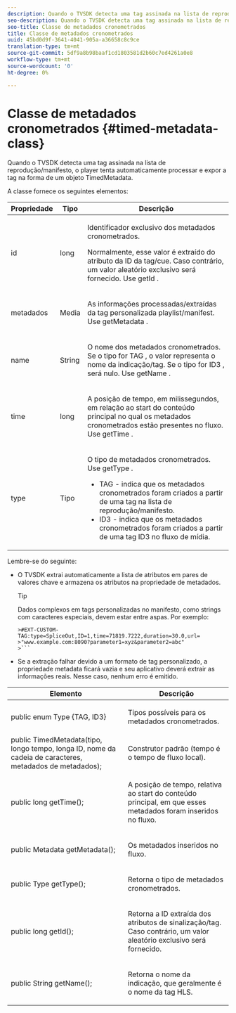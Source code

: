 ```yaml
---
description: Quando o TVSDK detecta uma tag assinada na lista de reprodução/manifesto, o player tenta automaticamente processar e expor a tag na forma de um objeto TimedMetadata.
seo-description: Quando o TVSDK detecta uma tag assinada na lista de reprodução/manifesto, o player tenta automaticamente processar e expor a tag na forma de um objeto TimedMetadata.
seo-title: Classe de metadados cronometrados
title: Classe de metadados cronometrados
uuid: 45bd0d9f-3641-4041-905a-a36658c8c9ce
translation-type: tm+mt
source-git-commit: 5df9a8b98baaf1cd1803581d2b60c7ed4261a0e8
workflow-type: tm+mt
source-wordcount: '0'
ht-degree: 0%

---
```



# Classe de metadados cronometrados {#timed-metadata-class}

Quando o TVSDK detecta uma tag assinada na lista de reprodução/manifesto, o player tenta automaticamente processar e expor a tag na forma de um objeto TimedMetadata.

A classe fornece os seguintes elementos:

<table id="table_FFC56AC5B1E04DA99C9309C0223ABA90"> 
 <thead> 
  <tr> 
   <th colname="col1" class="entry"> Propriedade </th> 
   <th colname="col02" class="entry"> Tipo </th> 
   <th colname="col2" class="entry"> Descrição </th> 
  </tr> 
 </thead>
 <tbody> 
  <tr> 
   <td colname="col1"> <span class="codeph"> id </span> </td> 
   <td colname="col02"> long </td> 
   <td colname="col2"> <p>Identificador exclusivo dos metadados cronometrados. </p> <p>Normalmente, esse valor é extraído do atributo da ID da tag/cue. Caso contrário, um valor aleatório exclusivo será fornecido. Use <span class="codeph"> getId </span>. </p> </td> 
  </tr> 
  <tr> 
   <td colname="col1"> <span class="codeph"> metadados </span> </td> 
   <td colname="col02"> Media </td> 
   <td colname="col2"> <p>As informações processadas/extraídas da tag personalizada playlist/manifest. Use <span class="codeph"> getMetadata </span>. </p> </td> 
  </tr> 
  <tr> 
   <td colname="col1"> <span class="codeph"> name </span> </td> 
   <td colname="col02"> String </td> 
   <td colname="col2"> <p>O nome dos metadados cronometrados. Se o tipo for <span class="codeph"> TAG </span>, o valor representa o nome da indicação/tag. Se o tipo for <span class="codeph"> ID3 </span>, será nulo. Use <span class="codeph"> getName </span>. </p> </td> 
  </tr> 
  <tr> 
   <td colname="col1"> <span class="codeph"> time </span> </td> 
   <td colname="col02"> long </td> 
   <td colname="col2"> <p>A posição de tempo, em milissegundos, em relação ao start do conteúdo principal no qual os metadados cronometrados estão presentes no fluxo. Use <span class="codeph"> getTime </span>. </p> </td> 
  </tr> 
  <tr> 
   <td colname="col1"> <span class="codeph"> type </span> </td> 
   <td colname="col02"> Tipo </td> 
   <td colname="col2"> <p>O tipo de metadados cronometrados. Use <span class="codeph"> getType </span>. 
     <ul id="ul_70FBFB33E9F846D8B38592560CCE9560"> 
      <li id="li_739D30561BFB4D9B97DF212E4880BA2C">TAG - indica que os metadados cronometrados foram criados a partir de uma tag na lista de reprodução/manifesto. </li> 
      <li id="li_E785E1DEF1CC4D9DBE7764E5D05EFAFC">ID3 - indica que os metadados cronometrados foram criados a partir de uma tag ID3 no fluxo de mídia. </li> 
     </ul> </p> </td> 
  </tr> 
 </tbody> 
</table>

<!--<a id="section_737CC47997F74F80A3C5C6171ADE120E"></a>-->

Lembre-se do seguinte:

* O TVSDK extrai automaticamente a lista de atributos em pares de valores chave e armazena os atributos na propriedade de metadados.

   >[!TIP]
   >
   >Dados complexos em tags personalizadas no manifesto, como strings com caracteres especiais, devem estar entre aspas. Por exemplo:
   >
   >
   ```
   >#EXT-CUSTOM-TAG:type=SpliceOut,ID=1,time=71819.7222,duration=30.0,url= 
   >"www.example.com:8090?parameter1=xyz&parameter2=abc"
   >```

* Se a extração falhar devido a um formato de tag personalizado, a propriedade metadata ficará vazia e seu aplicativo deverá extrair as informações reais. Nesse caso, nenhum erro é emitido.

<table id="table_1BAE98BF23F641A3A5709EBE37B327F6"> 
 <thead> 
  <tr> 
   <th colname="col1" class="entry"> Elemento </th> 
   <th colname="col2" class="entry"> Descrição </th> 
  </tr> 
 </thead>
 <tbody> 
  <tr> 
   <td colname="col1"> <span class="codeph"> public enum Type {TAG, ID3} </span> </td> 
   <td colname="col2"> <p>Tipos possíveis para os metadados cronometrados. </p> </td> 
  </tr> 
  <tr> 
   <td colname="col1"> <span class="codeph"> public TimedMetadata(tipo, longo tempo, longa ID, nome da cadeia de caracteres, metadados de metadados); </span> </td> 
   <td colname="col2"> <p>Construtor padrão (tempo é o tempo de fluxo local). </p> </td> 
  </tr> 
  <tr> 
   <td colname="col1"> <span class="codeph"> public long getTime(); </span> </td> 
   <td colname="col2"> <p>A posição de tempo, relativa ao start do conteúdo principal, em que esses metadados foram inseridos no fluxo. </p> </td> 
  </tr> 
  <tr> 
   <td colname="col1"> <span class="codeph"> public Metadata getMetadata(); </span> </td> 
   <td colname="col2"> <p>Os metadados inseridos no fluxo. </p> </td> 
  </tr> 
  <tr> 
   <td colname="col1"> <span class="codeph"> public Type getType(); </span> </td> 
   <td colname="col2"> <p>Retorna o tipo de metadados cronometrados. </p> </td> 
  </tr> 
  <tr> 
   <td colname="col1"> <span class="codeph"> public long getId(); </span> </td> 
   <td colname="col2"> <p>Retorna a ID extraída dos atributos de sinalização/tag. Caso contrário, um valor aleatório exclusivo será fornecido. </p> </td> 
  </tr> 
  <tr> 
   <td colname="col1"> <span class="codeph"> public String getName(); </span> </td> 
   <td colname="col2"> <p>Retorna o nome da indicação, que geralmente é o nome da tag HLS. </p> </td> 
  </tr> 
 </tbody> 
</table>

